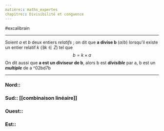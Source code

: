 ```yaml
---
matière:: maths_expertes
chapitre:: Divisibilité et conguence
---
```

#excalibrain 
___

Soient $a$ et $b$ deux entiers *relatifs* ; on dit que **a divise b** ($a/b$) lorsqu'il existe un entier relatif $k$ ($\exists k \in Z$) tel que $$b=k \times a$$ On dit aussi que **a est un diviseur de b**, alors b est ***divisible*** par a, b est un ***multiple*** de a ^02bd7b

---
### Nord:: 
### Sud:: [[combinaison linéaire]]
### Ouest:: 
### Est:: 
